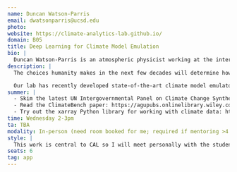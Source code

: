 ```yaml
---
name: Duncan Watson-Parris
email: dwatsonparris@ucsd.edu
photo: 
website: https://climate-analytics-lab.github.io/
domain: B05
title: Deep Learning for Climate Model Emulation
bio: |
  Duncan Watson-Parris is an atmospheric physicist working at the interface of climate research and machine learning. The Climate Analytics Lab (CAL) he leads focuses on understanding the interactions between aerosols and clouds, and their representation within global climate models. CAL is leading the development of a variety of machine learning tools and techniques to optimally combine a variety of observational datasets, including global satellite and aircraft measurements, to constrain and improve these models. Duncan is also keen to foster the application of machine learning to climate science questions more broadly and convenes the Machine Learning for Climate Science EGU session and co-convenes the “AI and Climate Science” discovery series that is part of the United Nations’ AI for Good program.
description: |
  The choices humanity makes in the next few decades will determine how much warmer the Earth will be by the end of the century, with implications for billions of lives and trillions of dollars in GDP. Many different emission pathways exist that are compatible with the Paris climate agreement, and many more are possible that miss that target. While some of the most complex climate models have simulated a small selection of these, it is impractical to use these computationally expensive models to fully explore the space of possibilities or assess all the associated risks. 

  Our lab has recently developed state-of-the-art climate model emulators to enable fast, accurate and reliable predictions for any given scenario (https://github.com/duncanwp/ClimateBench). This project will extend this work by incorporating multiple climate models at different levels of fidelity to provide high-resolution predictions with robust uncertainties for improved decision making.
summer: |
  - Skim the latest UN Intergovernmental Panel on Climate Change Synthesis Report to get a summary of the latest climate change science, especially the figures: https://www.ipcc.ch/report/ar6/syr/downloads/report/IPCC_AR6_SYR_SPM.pdf  
  - Read the ClimateBench paper: https://agupubs.onlinelibrary.wiley.com/doi/full/10.1029/2021MS002954  
  - Try out the xarray Python library for working with climate data: https://docs.xarray.dev/en/stable/
time: Wednesday 2-3pm
ta: TBA
modality: In-person (need room booked for me; required if mentoring >4 students in-person)
style: |
  This work is central to CAL so I will meet personally with the students, and it can be integrated into the broader research program to the extent the students want to engage with it. The students will be welcome to join our Lab meetings (typically held at Scripps Institution of Oceanography).
seats: 6
tag: app
---
```


